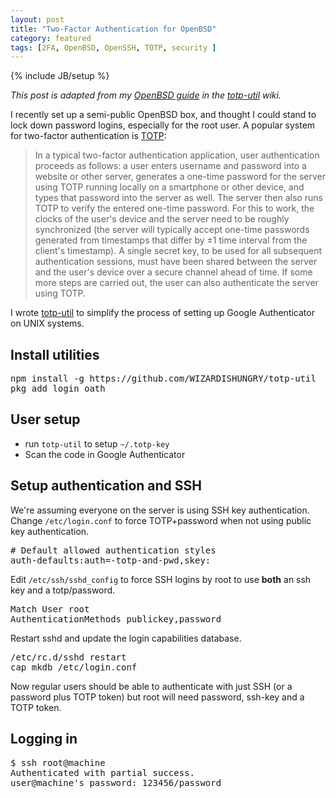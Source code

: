 ```yaml
---
layout: post
title: "Two-Factor Authentication for OpenBSD"
category: featured
tags: [2FA, OpenBSD, OpenSSH, TOTP, security ]
---
```

{% include JB/setup %}

*This post is adapted from my [OpenBSD guide](https://github.com/WIZARDISHUNGRY/totp-util/wiki/OpenBSD-Guide) in the [totp-util](https://github.com/WIZARDISHUNGRY/totp-util) wiki.*

I recently set up a semi-public OpenBSD box, and thought I could stand to lock down password logins, especially for the root user.
A popular system for two-factor authentication is [TOTP](https://en.wikipedia.org/wiki/Time-based_One-time_Password_Algorithm):

> In a typical two-factor authentication application, user authentication proceeds as follows: a user enters username and password into a website or other server, generates a one-time password for the server using TOTP running locally on a smartphone or other device, and types that password into the server as well. The server then also runs TOTP to verify the entered one-time password. For this to work, the clocks of the user's device and the server need to be roughly synchronized (the server will typically accept one-time passwords generated from timestamps that differ by ±1 time interval from the client's timestamp). A single secret key, to be used for all subsequent authentication sessions, must have been shared between the server and the user's device over a secure channel ahead of time. If some more steps are carried out, the user can also authenticate the server using TOTP.

I wrote [totp-util](https://github.com/WIZARDISHUNGRY/totp-util) to simplify the process of setting up Google Authenticator on UNIX systems.


## Install utilities
<pre class="code">
npm install -g https://github.com/WIZARDISHUNGRY/totp-util
pkg_add login_oath
</pre>

## User setup
* run `totp-util` to setup `~/.totp-key`
* Scan the code in Google Authenticator

## Setup authentication and SSH
We're assuming everyone on the server is using SSH key authentication.
Change `/etc/login.conf` to force TOTP+password when not using public key authentication.

<pre class="code">
# Default allowed authentication styles
auth-defaults:auth=-totp-and-pwd,skey:
</pre>

Edit `/etc/ssh/sshd_config` to force SSH logins by root to use __both__ an ssh key and a totp/password.

<pre class="code">
Match User root
AuthenticationMethods publickey,password
</pre>

Restart sshd and update the login capabilities database.

<pre class="code">
/etc/rc.d/sshd restart
cap_mkdb /etc/login.conf
</pre>

Now regular users should be able to authenticate with just SSH (or a password plus TOTP token) but root will need password, ssh-key and a TOTP token.

## Logging in
<pre class="code">
$ ssh root@machine   
Authenticated with partial success.
user@machine's password: 123456/password
</pre>

